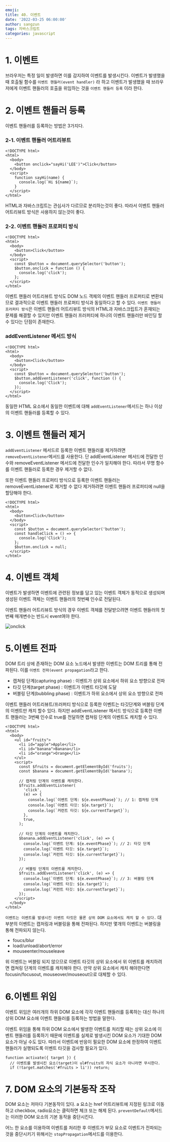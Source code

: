 ```yaml
---
emoji:
title: 40. 이벤트
date: '2022-03-25 06:00:00'
author: sangzun
tags: 자바스크립트
categories: javascript
---
```


# 1. 이벤트

브라우저는 특정 일이 발생하면 이를 감지하여 이벤트를 발생시킨다. 이벤트가 발생했을 때 호출될 함수를 `이벤트 핸들러(event handler)` 라 하고 이벤트가 발생했을 때 브라우저에게 이벤트 핸들러의 호출을 위임하는 것을 `이벤트 핸들러 등록` 이라 한다.

# 2. 이벤트 핸들러 등록

이벤트 핸들러를 등록하는 방법은 3가지다.

### 2-1. 이벤트 핸들러 어트리뷰트

```
<!DOCTYPE html>
<html>
  <body>
    <button onclick="sayHi('LEE')">Click</button>
  </body>
  <script>
    function sayHi(name) {
      console.log(`Hi ${name}`);
    }
  </script>
</html>
```

HTML과 자바스크립트는 관심사가 다르므로 분리하는것이 좋다. 따라서 이벤트 핸들러 어트리뷰트 방식은 사용하지 않는것이 좋다.

### 2-2. 이벤트 핸들러 프로퍼티 방식

```
<!DOCTYPE html>
<html>
  <body>
    <button>Click</button>
  </body>
  <script>
    const $button = document.querySelector('button');
    $button.onclick = function () {
      console.log('click');
    };
  </script>
</html>
```

이벤트 핸들러 어트리뷰트 방식도 DOM 노드 객체의 이벤트 핸들러 프로퍼티로 변환되므로 결과적으로 이벤트 핸들러 프로퍼티 방식과 동일하다고 할 수 있다. `이벤트 핸들러 프러퍼티 방식`은 이벤트 핸들러 어트리뷰트 방식의 HTML과 자바스크립트가 혼재되는 문제를 해결할 수 있지만 이벤트 핸들러 프러퍼티에 하나의 이벤트 핸들러만 바인딩 할 수 있다는 단점이 존재한다.

### addEventListener 메서드 방식

```
<!DOCTYPE html>
<html>
  <body>
    <button>Click</button>
  </body>
  <script>
    const $button = document.querySelector('button');
    $button.addEventListener('click', function () {
      console.log('Click');
    });
  </script>
</html>
```

동일한 HTML 요소에서 동일한 이벤트에 대해 `addEventListener`메서드는 하나 이상의 이벤트 핸들러를 등록할 수 있다.

# 3. 이벤트 핸들러 제거

`addEventListener` 메서드르 등록한 이벤트 핸들러를 제거하려면 `removeEventListener`메서드를 사용한다. 단 addEventListener 메서드에 전달한 인수와 removeEventListener 메서드에 전달한 인수가 일치해야 한다. 따라서 무명 함수를 이벤트 핸들러로 등록한 경우 제거할 수 없다.

또한 이벤트 핸들러 프로퍼티 방식으로 등록한 이벤트 핸들러는 removeEventListener로 제거할 수 없다 제거하려면 이벤트 핸들러 프로퍼티에 null을 할당해야 한다.

```
<!DOCTYPE html>
<html>
  <body>
    <button>Click</button>
  </body>
  <script>
    const $button = document.querySelector('button');
    const handleClick = () => {
      console.log('Click');
    };
    $button.onclick = null;
  </script>
</html>
```

# 4. 이벤트 객체

이벤트가 발생하면 이벤트에 관련된 정보를 담고 있는 이벤트 객체가 동적으로 생성되며 생성된 이벤트 객체는 이벤트 핸들러의 첫번째 인수로 전달된다.

이벤트 핸들러 어트리뷰트 방식의 경우 이벤트 객체를 전달받으려면 이벤트 핸들러의 첫번째 매개변수는 반드시 event여야 한다.

![onclick](/onclick.png)

# 5.이벤트 전파

DOM 트리 상에 존재하는 DOM 요소 노드에서 발생한 이벤트는 DOM 트리를 통해 전파된다. 이를 `이벤트 전파(event propagation`라고 한다.

- 캡쳐링 단계(capturing phase) : 이벤트가 상위 요소에서 하위 요소 방향으로 전파
- 타깃 단계(target phase) : 이벤트가 이벤트 타깃에 도달
- 버블링 단계(bubbling phase) : 이벤트가 하위 요소에서 상위 요소 방향으로 전파

이벤트 핸들러 어트리뷰트/프러퍼티 방식으로 등록한 이벤트는 타깃단계와 버블링 단계의 이벤트만 캐치 할수 있다. 하지만 addEventListener 메서드 방식으로 등록한 이벤트 핸들러는 3번째 인수로 true를 전달하면 캡쳐링 단계의 이벤트도 캐치할 수 있다.

```
<!DOCTYPE html>
<html>
  <body>
    <ul id="fruits">
      <li id="apple">Apple</li>
      <li id="banana">Banana</li>
      <li id="orange">Orange</li>
    </ul>
    <script>
      const $fruits = document.getElementById('fruits');
      const $banana = document.getElementById('banana');

      // 캡처링 단계의 이벤트를 캐치한다.
      $fruits.addEventListener(
        'click',
        (e) => {
          console.log(`이벤트 단계: ${e.eventPhase}`); // 1: 캡처링 단계
          console.log(`이벤트 타깃: ${e.target}`);
          console.log(`커런트 타깃: ${e.currentTarget}`);
        },
        true,
      );

      // 타깃 단계의 이벤트를 캐치한다.
      $banana.addEventListener('click', (e) => {
        console.log(`이벤트 단계: ${e.eventPhase}`); // 2: 타깃 단계
        console.log(`이벤트 타깃: ${e.target}`);
        console.log(`커런트 타깃: ${e.currentTarget}`);
      });

      // 버블링 단계의 이벤트를 캐치한다.
      $fruits.addEventListener('click', (e) => {
        console.log(`이벤트 단계: ${e.eventPhase}`); // 3: 버블링 단계
        console.log(`이벤트 타깃: ${e.target}`);
        console.log(`커런트 타깃: ${e.currentTarget}`);
      });
    </script>
  </body>
</html>
```

`이벤트는 이벤트를 발생시킨 이벤트 타킷은 물론 상위 DOM 요소에서도 캐치 할 수 있다.` 대부분의 이벤트는 캡처링과 버블링을 통해 전파된다. 하지만 몇개의 이벤트는 버블링을 통해 전파되지 않는다.

- foucs/blur
- load/unload/abort/error
- mouseenter/mouseleave

위 이벤트는 버블링 되지 않으므로 이벤트 타깃의 상위 요소에서 위 이벤트를 캐치하려면 캡쳐링 단계의 이벤트를 캐치해야 한다. 만약 상위 요소에서 캐치 해야한다면 focusin/focusout, mouseover/mouseout으로 대체할 수 있다.

# 6.이벤트 위임

이벤트 위임은 여러개의 하위 DOM 요소에 각각 이벤트 핸들러를 등록하는 대신 하나의 상위 DOM 요소애 이벤트 핸들러를 등록하는 방법을 말한다.

이벤트 위임을 통해 하위 DOM 요소에서 발생한 이벤트를 처리할 때는 상위 요소에 이벤트 핸들러를 등록하기 때문에 이벤트를 실제로 발생시킨 DOM 요소가 기대한 DOM 요소가 아닐 수도 있다. 따라서 이벤트에 반응이 필요한 DOM 요소에 한정하여 이벤트 핸들러가 실행되도록 이벤트 타깃을 검사할 필요가 있다.

```
function activate({ target }) {
  // 이벤트를 발생시킨 요소(target)이 ul#fruits의 자식 요소가 아니라면 무시한다.
  if (!target.matches('#fruits > li')) return;
```

# 7. DOM 요소의 기본동작 조작

DOM 요소는 저마다 기본동작이 있다. a 요소는 href 어트리뷰트에 지정된 링크로 이동하고 checkbox, radio요소는 클릭하면 체크 또는 해제 된다. `preventDefault`메서드는 이러한 DOM 요소의 기본 동작을 중단시킨다.

어느 한 요소를 이용하여 이벤트를 처리한 후 이벤트가 부모 요소로 이벤트가 전파되는 것을 중단시키기 위해서는 `stopPropagation`메서드를 이용한다.
